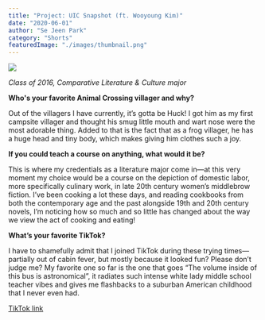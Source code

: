 ```yaml
---
title: "Project: UIC Snapshot (ft. Wooyoung Kim)"
date: "2020-06-01"
author: "Se Jeen Park"
category: "Shorts"
featuredImage: "./images/thumbnail.png"
---
```


![](/images/thumbnail.png)

_Class of 2016, Comparative Literature & Culture major_

**Who's your favorite Animal Crossing villager and why?**

Out of the villagers I have currently, it’s gotta be Huck! I got him as my first campsite villager and thought his smug little mouth and wart nose were the most adorable thing. Added to that is the fact that as a frog villager, he has a huge head and tiny body, which makes giving him clothes such a joy.

**If you could teach a course on anything, what would it be?**

This is where my credentials as a literature major come in—at this very moment my choice would be a course on the depiction of domestic labor, more specifically culinary work, in late 20th century women’s middlebrow fiction. I’ve been cooking a lot these days, and reading cookbooks from both the contemporary age and the past alongside 19th and 20th century novels, I’m noticing how so much and so little has changed about the way we view the act of cooking and eating! 

**What’s your favorite TikTok?**

I have to shamefully admit that I joined TikTok during these trying times—partially out of cabin fever, but mostly because it looked fun? Please don’t judge me? My favorite one so far is the one that goes “The volume inside of this bus is astronomical”, it radiates such intense white lady middle school teacher vibes and gives me flashbacks to a suburban American childhood that I never even had.

[TikTok link](https://www.tiktok.com/@snarkymarky/video/6792367329436126469?region=KR&mid=6792195447013313286&u%5C_code=d5fidkimf6a1la&preview%5C_pb=0&language=en&%5C_d=d5fibmd923aeic&timestamp=1590461441&utm%5C_source=kakaotalk&app=tiktok&iid=6830648112026191617&utm%5C_campaign=client%5C_share&utm%5C_medium=ios&tt%5C_from=kakaotalk&user%5C_id=6677108696751031297&source=h5%5C_t)

